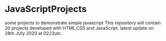 # JavaScriptProjects
 some projects to demonstrate simple javascript
This repository will contain 20 projects developed with HTML,CSS and JavaScript.
latest update on 28th JUly 2020 at 0223utc.